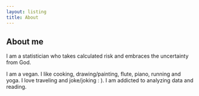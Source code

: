 ```yaml
---
layout: listing
title: About
---
```


## About me ##

I am a statistician who takes calculated risk and embraces the uncertainty from God. 

I am a vegan. I like cooking, drawing/painting, flute, piano, running and yoga. I love traveling and joke/joking : ). I am addicted to analyzing data and reading.

<!--## About this site ##-->
<!--It is meant to be somewhere to dump my thoughts when my head gets messy and needs to sort things out.-->
<!--The reason does not matter. I do what I want.-->
